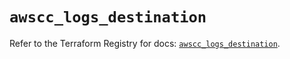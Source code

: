 # `awscc_logs_destination`

Refer to the Terraform Registry for docs: [`awscc_logs_destination`](https://registry.terraform.io/providers/hashicorp/awscc/0.70.0/docs/resources/logs_destination).
